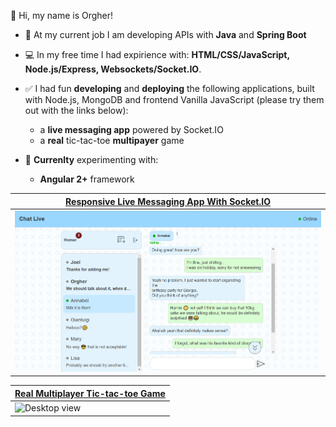 👋 Hi, my name is Orgher!

- 👷 At my current job I am developing APIs with **Java** and **Spring Boot**

- 💻 In my free time I had expirience with: **HTML/CSS/JavaScript, Node.js/Express, Websockets/Socket.IO**.

- ✅ I had fun **developing** and **deploying** the following applications, built with Node.js, MongoDB and frontend Vanilla JavaScript (please try them out with the links below):
  - a **live messaging app** powered by Socket.IO
  - a **real** tic-tac-toe **multipayer** game

- 🌱 **Currenlty** experimenting with:
  - **Angular 2+** framework

| **[<ins>Responsive Live Messaging App With Socket.IO</ins>](https://github.com/orDaor/socket.io-live-chat)** |
| ------------- |
| ![Desktop view](https://github.com/orDaor/socket.io-live-chat/blob/main/assets/desktop-view-3.PNG)  | 

| **[<ins>Real Multiplayer Tic-tac-toe Game</ins>](https://github.com/orDaor/tic-tac-toe-multiplayer-short-polling)** |
| ------------- |
| ![Desktop view](https://github.com/orDaor/tic-tac-toe-multiplayer-short-polling/blob/main/assets/game-view.PNG)  | 
  
<!---
orDaor/orDaor is a ✨ special ✨ repository because its `README.md` (this file) appears on your GitHub profile.
You can click the Preview link to take a look at your changes.
--->
